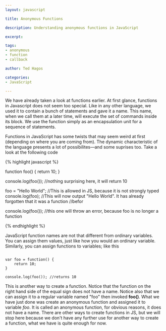 ```yaml
---
layout: javascript

title: Anonymous Functions

description: Understanding anonymous functions in JavaScript

excerpt: 

tags:
- anonymous
- function
- callback

author: Ted Hagos

categories:
- JavaScript

---
```


We have already taken a look at functions earlier. At first glance, functions in Javascript does not seem too special. Like in any other language, we used it to contain a bunch of statements and gave it a name. This name, when we call them at a later time, will execute the set of commands inside its block. We use the function simply as an encapsulation unit for a sequence of statements.

Functions in JavaScript has some twists that may seem weird at first (depending on where you are coming from). The dynamic characteristic of the language presents a lot of possibilites&mdash;and some suprises too. Take a look at the following code

{% highlight javascript %}

function foo() {
	return 10;
}

console.log(foo()); 	//nothing surprising here, it will return 10

foo = "Hello World"; 	//This is allowed in JS, because it is not strongly typed
console.log(foo); 		//This will now output "Hello World". It has already forgotten that it was a function
						//befor

console.log(foo());		//this one will throw an error, because foo is no longer a function

{% endhighlight %}

JavaScript function names are not that different from ordinary variables. You can assign them values, just like how you would an ordinary variable. Similarly, you can assign functions to variables; like this

~~~

var foo = function() {
	return 10;
}

console.log(foo()); //returns 10

~~~

This is another way to create a function. Notice that the function on the right hand side of the equal sign does not have a name. Notice also that we can assign it to a regular variable named "foo" then invoked **foo()**. What we have just done was create an anonymous function and assigned it to variable *foo*. It is called an anonymous function, for obvious reasons, it does not have a name. There are other ways to create functions in JS, but we will stop here because we don't have any further use for another way to create a function, what we have is quite enough for now.
